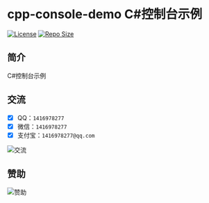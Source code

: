 # cpp-console-demo C#控制台示例

[![License](https://img.shields.io/github/license/ali1416/cpp-console-demo?label=License)](https://opensource.org/licenses/BSD-3-Clause)
[![Repo Size](https://img.shields.io/github/repo-size/ali1416/cpp-console-demo?label=Repo%20Size&color=success)](https://github.com/ALI1416/cpp-console-demo/archive/refs/heads/master.zip)

## 简介

C#控制台示例

## 交流

- [x] QQ：`1416978277`
- [x] 微信：`1416978277`
- [x] 支付宝：`1416978277@qq.com`

![交流](https://cdn.jsdelivr.net/gh/ALI1416/ALI1416/image/contact.png)

## 赞助

![赞助](https://cdn.jsdelivr.net/gh/ALI1416/ALI1416/image/donate.png)
